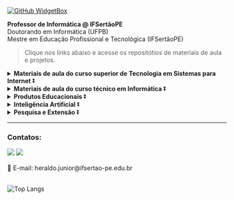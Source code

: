 [![GitHub WidgetBox](https://github-widgetbox.vercel.app/api/profile?username=heraldolimajr&data=followers,repositories,stars,commits)](https://github.com/heraldolimajr)

<b>Professor de Informática @ IFSertãoPE</b><br/>
Doutorando em Informática (UFPB)<br>
Mestre em Educação Profissional e Tecnológica (IFSertãoPE)<br>

> Clique nos links abaixo e acesse os repositótios de materiais de aula e projetos.

<details>
<summary><b>Materiais de aula do curso superior de Tecnologia em Sistemas para Internet</b> ⏬</summary>  
  
- [Indústria 4.0 e Cultura Maker](https://github.com/heraldolimajr/Ind-stria-4.0-e-Cultura-Maker)
- [Estruturas de Dados](https://github.com/heraldolimajr/EstruturasDeDados)
- [Sistemas Distribuídos](https://github.com/heraldolimajr/SistemasDistribuidos)
- [Interação Humano-Computador](https://github.com/heraldolimajr/ihc)
- [Segurança da Informação](https://github.com/heraldolimajr/SegurancaDaInformacaoSuperior)

</details>

<details>
<summary><b>Materiais de aula do curso técnico em Informática</b> ⏬</summary>
  
- [Computação Gráfica](https://github.com/heraldolimajr/ComputacaoGrafica)
- [Lógica de Programação](https://github.com/heraldolimajr/logicaDeProgramacao)
- [Programação I](https://github.com/heraldolimajr/Programacao1)
- [Programação II](#)
- [Segurança da Informação](https://github.com/heraldolimajr/SegurancaDaInformacaoMedio)

</details>

<details>
<summary><b>Produtos Educacionais</b> ⏬</summary>

- [Produto Educacional: ABProj - Avaliação da Aprendizagem Baseada em Projetos (Produto Educacional)](https://github.com/heraldolimajr/abproj)
</details>


<details>
<summary><b>Inteligência Artificial</b> ⏬</summary>
  
- [Machine Learning](https://github.com/heraldolimajr/Machine-Learning)
- [Large language models (LLMs)](https://github.com/heraldolimajr/Large-Language-Models)
</details>

<details>
<summary><b>Pesquisa e Extensão</b> ⏬</summary>
  
- [Relação de Periódicos Educação/Ensino com Qualis Computação](http://abre.ai/periodicos-informatica-educacao)
</details>

<hr/>

### Contatos:
<div>
<a href = "mailto:heraldo.junior@ifsertao-pe.edu.br"><img src="https://img.shields.io/badge/Gmail-D14836?style=for-the-badge&logo=gmail&logoColor=white" target="_blank"></a> <a href="https://www.linkedin.com/in/heraldolimajr" target="_blank"><img src="https://img.shields.io/badge/-LinkedIn-%230077B5?style=for-the-badge&logo=linkedin&logoColor=white" target="_blank"></a>   
</div>
<br/>  
📧 E-mail: heraldo.junior@ifsertao-pe.edu.br
<br/> <br/> 

![Top Langs](https://github-readme-stats.vercel.app/api/top-langs/?username=heraldolimajr&layout=compact)




